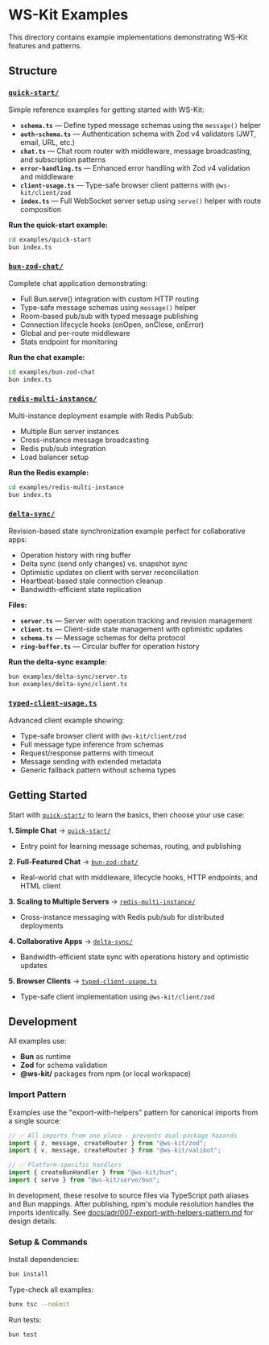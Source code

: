 # WS-Kit Examples

This directory contains example implementations demonstrating WS-Kit features and patterns.

## Structure

### [`quick-start/`](./quick-start)

Simple reference examples for getting started with WS-Kit:

- **`schema.ts`** — Define typed message schemas using the `message()` helper
- **`auth-schema.ts`** — Authentication schema with Zod v4 validators (JWT, email, URL, etc.)
- **`chat.ts`** — Chat room router with middleware, message broadcasting, and subscription patterns
- **`error-handling.ts`** — Enhanced error handling with Zod v4 validation and middleware
- **`client-usage.ts`** — Type-safe browser client patterns with `@ws-kit/client/zod`
- **`index.ts`** — Full WebSocket server setup using `serve()` helper with route composition

**Run the quick-start example:**

```bash
cd examples/quick-start
bun index.ts
```

### [`bun-zod-chat/`](./bun-zod-chat)

Complete chat application demonstrating:

- Full Bun.serve() integration with custom HTTP routing
- Type-safe message schemas using `message()` helper
- Room-based pub/sub with typed message publishing
- Connection lifecycle hooks (onOpen, onClose, onError)
- Global and per-route middleware
- Stats endpoint for monitoring

**Run the chat example:**

```bash
cd examples/bun-zod-chat
bun index.ts
```

### [`redis-multi-instance/`](./redis-multi-instance)

Multi-instance deployment example with Redis PubSub:

- Multiple Bun server instances
- Cross-instance message broadcasting
- Redis pub/sub integration
- Load balancer setup

**Run the Redis example:**

```bash
cd examples/redis-multi-instance
bun index.ts
```

### [`delta-sync/`](./delta-sync)

Revision-based state synchronization example perfect for collaborative apps:

- Operation history with ring buffer
- Delta sync (send only changes) vs. snapshot sync
- Optimistic updates on client with server reconciliation
- Heartbeat-based stale connection cleanup
- Bandwidth-efficient state replication

**Files:**

- **`server.ts`** — Server with operation tracking and revision management
- **`client.ts`** — Client-side state management with optimistic updates
- **`schema.ts`** — Message schemas for delta protocol
- **`ring-buffer.ts`** — Circular buffer for operation history

**Run the delta-sync example:**

```bash
bun examples/delta-sync/server.ts
bun examples/delta-sync/client.ts
```

### [`typed-client-usage.ts`](./typed-client-usage.ts)

Advanced client example showing:

- Type-safe browser client with `@ws-kit/client/zod`
- Full message type inference from schemas
- Request/response patterns with timeout
- Message sending with extended metadata
- Generic fallback pattern without schema types

## Getting Started

Start with [`quick-start/`](./quick-start) to learn the basics, then choose your use case:

**1. Simple Chat** → [`quick-start/`](./quick-start)

- Entry point for learning message schemas, routing, and publishing

**2. Full-Featured Chat** → [`bun-zod-chat/`](./bun-zod-chat)

- Real-world chat with middleware, lifecycle hooks, HTTP endpoints, and HTML client

**3. Scaling to Multiple Servers** → [`redis-multi-instance/`](./redis-multi-instance)

- Cross-instance messaging with Redis pub/sub for distributed deployments

**4. Collaborative Apps** → [`delta-sync/`](./delta-sync)

- Bandwidth-efficient state sync with operations history and optimistic updates

**5. Browser Clients** → [`typed-client-usage.ts`](./typed-client-usage.ts)

- Type-safe client implementation using `@ws-kit/client/zod`

## Development

All examples use:

- **Bun** as runtime
- **Zod** for schema validation
- **@ws-kit/** packages from npm (or local workspace)

### Import Pattern

Examples use the "export-with-helpers" pattern for canonical imports from a single source:

```typescript
// ✅ All imports from one place - prevents dual-package hazards
import { z, message, createRouter } from "@ws-kit/zod";
import { v, message, createRouter } from "@ws-kit/valibot";

// ✅ Platform-specific handlers
import { createBunHandler } from "@ws-kit/bun";
import { serve } from "@ws-kit/serve/bun";
```

In development, these resolve to source files via TypeScript path aliases and Bun mappings. After publishing, npm's module resolution handles the imports identically. See [docs/adr/007-export-with-helpers-pattern.md](../docs/adr/007-export-with-helpers-pattern.md) for design details.

### Setup & Commands

Install dependencies:

```bash
bun install
```

Type-check all examples:

```bash
bunx tsc --noEmit
```

Run tests:

```bash
bun test
```
